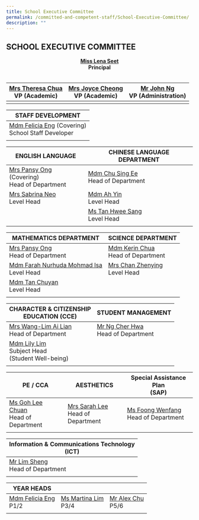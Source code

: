 ```yaml
---
title: School Executive Committee
permalink: /committed-and-competent-staff/School-Executive-Committee/
description: ""
---
```

## SCHOOL EXECUTIVE COMMITTEE

**<center><a href="mailto:holyinnocentspri@moe.edu.sg">Miss Lena Seet</a><br>Principal</center>** <br>
	
|<a href="mailto:holyinnocentspri@moe.edu.sg">Mrs Theresa Chua</a><br>VP (Academic)|<a href="mailto:holyinnocentspri@moe.edu.sg">Mrs Joyce Cheong</a><br>VP (Academic)|<a href="mailto:holyinnocentspri@moe.edu.sg">Mr John Ng</a><br>VP (Administration)|
| -------- | -------- | -------- |
|||

|STAFF DEVELOPMENT |
| -------- |
|<a href="mailto:eng_li_yun_felicia@moe.edu.sg">Mdm Felicia Eng</a> (Covering)<br>School Staff Developer|
||

| ENGLISH LANGUAGE|CHINESE LANGUAGE DEPARTMENT|
| -------- | -------- | 
| <a href="mailto:neo_kim_sian_pansy@moe.edu.sg">Mrs Pansy Ong</a> (Covering)<br>Head of Department|<a href="mailto:chu_sing_ee@moe.edu.sg">Mdm Chu Sing Ee</a><br>Head of Department |
|<a href="mailto:koh_rui_en_sabrina@moe.edu.sg">Mrs Sabrina Neo</a> <br>Level Head|<a href="mailto:ma_ah_yin@moe.edu.sg">Mdm Ah Yin </a><br>Level Head|
||<a href="mailto:tan_hwee_sang@moe.edu.sg">Ms Tan Hwee Sang</a><br>Level Head|
|||

| MATHEMATICS DEPARTMENT | SCIENCE DEPARTMENT |
| -------- | -------- |
|<a href="mailto:neo_kim_sian_pansy@moe.edu.sg">Mrs Pansy Ong</a><br>Head of Department| <a href="mailto:chua_sze_yi@moe.edu.sg">Mdm Kerin Chua</a><br>Head of Department|
|<a href="mailto:farah_nurhuda_mohmad_isa@moe.edu.sg">Mdm Farah Nurhuda Mohmad Isa</a><br>Level Head|<a href="mailto:chua_sze_yi@moe.edu.sg">Mrs Chan Zhenying</a><br>Level Head|
|<a href="mailto:tan_chuyan@moe.edu.sg">Mdm Tan Chuyan</a><br>Level Head||
|||

| CHARACTER &amp; CITIZENSHIP<br>EDUCATION (CCE)| STUDENT MANAGEMENT|
| -------- | -------- |
|<a href="mailto:wang-lim_ai_lian@moe.edu.sg">Mrs Wang-Lim Ai Lian</a><br>Head of Department|<a href="mailto:ng_cher_hwa@moe.edu.sg">Mr Ng Cher Hwa</a><br>Head of Department|
|<a href="mailto:lim_lily_a@moe.edu.sg">Mdm Lily Lim</a><br>Subject Head<br> (Student Well-being)||
|||

| PE / CCA | AESTHETICS| Special Assistance Plan<br> (SAP) |
| -------- | -------- | -------- |
|<a href="mailto:goh_lee_chuan@moe.edu.sg">Ms Goh Lee Chuan</a><br>Head of Department |<a href="mailto:sarah_koh_hui_khoon@moe.edu.sg">Mrs Sarah Lee</a><br>Head of Department| <a href="mailto:foong_wenfang@moe.edu.sg">Ms Foong Wenfan</a>g<br>Head of Department|
|||


| Information &amp; Communications Technology<br>(ICT)| 
| -------- | 
| <a href="mailto:lim_sheng@moe.edu.sg">Mr Lim Sheng</a><br>Head of Department|
||

| YEAR HEADS|||
| -------- | -------- | -------- |
|<a href="mailto:eng_li_yun_felicia@moe.edu.sg">Mdm Felicia Eng</a><br>P1/2|<a href="mailto:lim_soo_ngee_martina@moe.edu.sg">Ms Martina Lim</a><br>P3/4|<a href="mailto:chu_yunfeng_alex@moe.edu.sg">Mr Alex Chu</a><br>P5/6|
|||